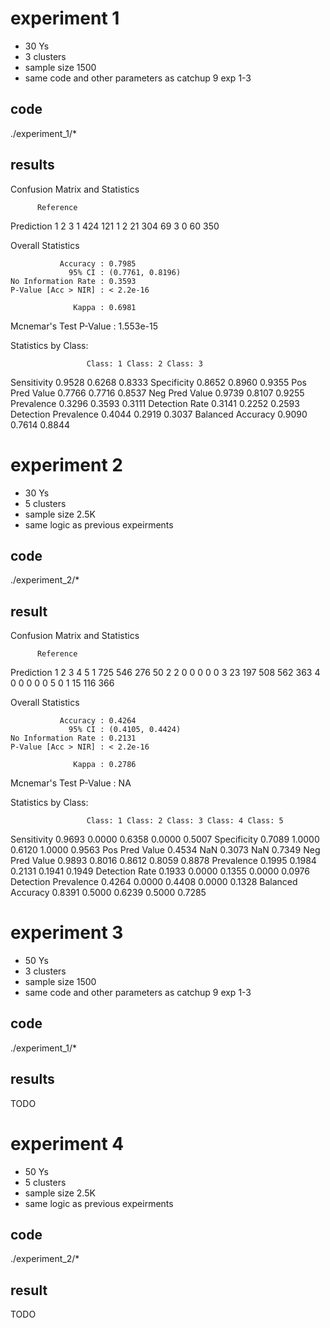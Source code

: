 # experiment 1

- 30 Ys
- 3 clusters
- sample size 1500
- same code and other parameters as catchup 9 exp 1-3

## code
./experiment_1/*

## results

Confusion Matrix and Statistics

          Reference
Prediction   1   2   3
         1 424 121   1
         2  21 304  69
         3   0  60 350

Overall Statistics
                                          
               Accuracy : 0.7985          
                 95% CI : (0.7761, 0.8196)
    No Information Rate : 0.3593          
    P-Value [Acc > NIR] : < 2.2e-16       
                                          
                  Kappa : 0.6981          
                                          
 Mcnemar's Test P-Value : 1.553e-15       

Statistics by Class:

                     Class: 1 Class: 2 Class: 3
Sensitivity            0.9528   0.6268   0.8333
Specificity            0.8652   0.8960   0.9355
Pos Pred Value         0.7766   0.7716   0.8537
Neg Pred Value         0.9739   0.8107   0.9255
Prevalence             0.3296   0.3593   0.3111
Detection Rate         0.3141   0.2252   0.2593
Detection Prevalence   0.4044   0.2919   0.3037
Balanced Accuracy      0.9090   0.7614   0.8844


# experiment 2

- 30 Ys
- 5 clusters 
- sample size 2.5K
- same logic as previous expeirments

## code
./experiment_2/*

## result
Confusion Matrix and Statistics

          Reference
Prediction   1   2   3   4   5
         1 725 546 276  50   2
         2   0   0   0   0   0
         3  23 197 508 562 363
         4   0   0   0   0   0
         5   0   1  15 116 366

Overall Statistics
                                          
               Accuracy : 0.4264          
                 95% CI : (0.4105, 0.4424)
    No Information Rate : 0.2131          
    P-Value [Acc > NIR] : < 2.2e-16       
                                          
                  Kappa : 0.2786          
                                          
 Mcnemar's Test P-Value : NA              

Statistics by Class:

                     Class: 1 Class: 2 Class: 3 Class: 4 Class: 5
Sensitivity            0.9693   0.0000   0.6358   0.0000   0.5007
Specificity            0.7089   1.0000   0.6120   1.0000   0.9563
Pos Pred Value         0.4534      NaN   0.3073      NaN   0.7349
Neg Pred Value         0.9893   0.8016   0.8612   0.8059   0.8878
Prevalence             0.1995   0.1984   0.2131   0.1941   0.1949
Detection Rate         0.1933   0.0000   0.1355   0.0000   0.0976
Detection Prevalence   0.4264   0.0000   0.4408   0.0000   0.1328
Balanced Accuracy      0.8391   0.5000   0.6239   0.5000   0.7285

# experiment 3

- 50 Ys
- 3 clusters
- sample size 1500
- same code and other parameters as catchup 9 exp 1-3

## code
./experiment_1/*

## results
TODO


# experiment 4

- 50 Ys
- 5 clusters 
- sample size 2.5K
- same logic as previous expeirments

## code
./experiment_2/*

## result
TODO